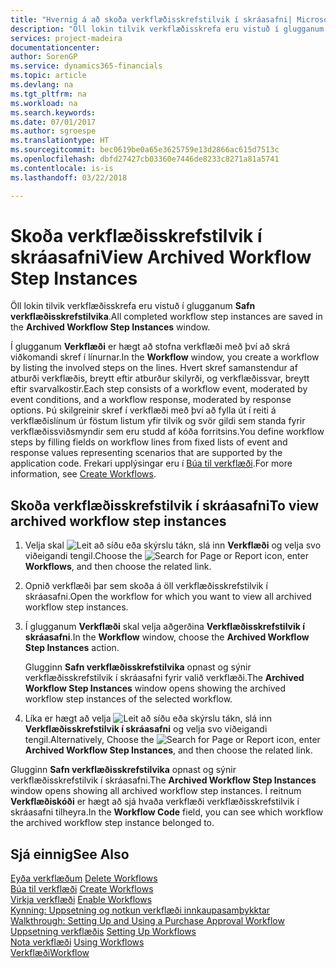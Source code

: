 ```yaml
---
title: "Hvernig á að skoða verkflæðisskrefstilvik í skráasafni| Microsoft Docs"
description: "Öll lokin tilvik verkflæðisskrefa eru vistuð í glugganum **Safn verkflæðisskrefstilvika**."
services: project-madeira
documentationcenter: 
author: SorenGP
ms.service: dynamics365-financials
ms.topic: article
ms.devlang: na
ms.tgt_pltfrm: na
ms.workload: na
ms.search.keywords: 
ms.date: 07/01/2017
ms.author: sgroespe
ms.translationtype: HT
ms.sourcegitcommit: bec0619be0a65e3625759e13d2866ac615d7513c
ms.openlocfilehash: dbfd27427cb03360e7446de8233c8271a81a5741
ms.contentlocale: is-is
ms.lasthandoff: 03/22/2018

---
```

# <a name="view-archived-workflow-step-instances"></a><span data-ttu-id="69650-103">Skoða verkflæðisskrefstilvik í skráasafni</span><span class="sxs-lookup"><span data-stu-id="69650-103">View Archived Workflow Step Instances</span></span>
<span data-ttu-id="69650-104">Öll lokin tilvik verkflæðisskrefa eru vistuð í glugganum **Safn verkflæðisskrefstilvika**.</span><span class="sxs-lookup"><span data-stu-id="69650-104">All completed workflow step instances are saved in the **Archived Workflow Step Instances** window.</span></span>  

 <span data-ttu-id="69650-105">Í glugganum **Verkflæði** er hægt að stofna verkflæði með því að skrá viðkomandi skref í línurnar.</span><span class="sxs-lookup"><span data-stu-id="69650-105">In the **Workflow** window, you create a workflow by listing the involved steps on the lines.</span></span> <span data-ttu-id="69650-106">Hvert skref samanstendur af atburði verkflæðis, breytt eftir atburður skilyrði, og verkflæðissvar, breytt eftir svarvalkostir.</span><span class="sxs-lookup"><span data-stu-id="69650-106">Each step consists of a workflow event, moderated by event conditions, and a workflow response, moderated by response options.</span></span> <span data-ttu-id="69650-107">Þú skilgreinir skref í verkflæði með því að fylla út í reiti á verkflæðislínum úr föstum listum yfir tilvik og svör gildi sem standa fyrir verkflæðissviðsmyndir sem eru studd af kóða forritsins.</span><span class="sxs-lookup"><span data-stu-id="69650-107">You define workflow steps by filling fields on workflow lines from fixed lists of event and response values representing scenarios that are supported by the application code.</span></span> <span data-ttu-id="69650-108">Frekari upplýsingar eru í [Búa til verkflæði](across-how-to-create-workflows.md).</span><span class="sxs-lookup"><span data-stu-id="69650-108">For more information, see [Create Workflows](across-how-to-create-workflows.md).</span></span>  

## <a name="to-view-archived-workflow-step-instances"></a><span data-ttu-id="69650-109">Skoða verkflæðisskrefstilvik í skráasafni</span><span class="sxs-lookup"><span data-stu-id="69650-109">To view archived workflow step instances</span></span>  
1.  <span data-ttu-id="69650-110">Velja skal ![Leit að síðu eða skýrslu](media/ui-search/search_small.png "Leit að síðu eða skýrslu táknið") tákn, slá inn **Verkflæði** og velja svo viðeigandi tengil.</span><span class="sxs-lookup"><span data-stu-id="69650-110">Choose the ![Search for Page or Report](media/ui-search/search_small.png "Search for Page or Report icon") icon, enter **Workflows**, and then choose the related link.</span></span>  
2.  <span data-ttu-id="69650-111">Opnið verkflæði þar sem skoða á öll verkflæðisskrefstilvik í skráasafni.</span><span class="sxs-lookup"><span data-stu-id="69650-111">Open the workflow for which you want to view all archived workflow step instances.</span></span>  
3.  <span data-ttu-id="69650-112">Í glugganum **Verkflæði** skal velja aðgerðina **Verkflæðisskrefstilvik í skráasafni**.</span><span class="sxs-lookup"><span data-stu-id="69650-112">In the **Workflow** window, choose the **Archived Workflow Step Instances** action.</span></span>  

    <span data-ttu-id="69650-113">Glugginn **Safn verkflæðisskrefstilvika** opnast og sýnir verkflæðisskrefstilvik í skráasafni fyrir valið verkflæði.</span><span class="sxs-lookup"><span data-stu-id="69650-113">The **Archived Workflow Step Instances** window opens showing the archived workflow step instances of the selected workflow.</span></span>  
4.  <span data-ttu-id="69650-114">Líka er hægt að velja ![Leit að síðu eða skýrslu](media/ui-search/search_small.png "Leit að síðu eða skýrslu táknið") tákn, slá inn **Verkflæðisskrefstilvik í skráasafni** og velja svo viðeigandi tengil.</span><span class="sxs-lookup"><span data-stu-id="69650-114">Alternatively, Choose the ![Search for Page or Report](media/ui-search/search_small.png "Search for Page or Report icon") icon, enter **Archived Workflow Step Instances**, and then choose the related link.</span></span>  

<span data-ttu-id="69650-115">Glugginn **Safn verkflæðisskrefstilvika** opnast og sýnir verkflæðisskrefstilvik í skráasafni.</span><span class="sxs-lookup"><span data-stu-id="69650-115">The **Archived Workflow Step Instances** window opens showing all archived workflow step instances.</span></span> <span data-ttu-id="69650-116">Í reitnum **Verkflæðiskóði** er hægt að sjá hvaða verkflæði verkflæðisskrefstilvik í skráasafni tilheyra.</span><span class="sxs-lookup"><span data-stu-id="69650-116">In the **Workflow Code** field, you can see which workflow the archived workflow step instance belonged to.</span></span>  

## <a name="see-also"></a><span data-ttu-id="69650-117">Sjá einnig</span><span class="sxs-lookup"><span data-stu-id="69650-117">See Also</span></span>  
 <span data-ttu-id="69650-118">[Eyða verkflæðum](across-how-to-delete-workflows.md) </span><span class="sxs-lookup"><span data-stu-id="69650-118">[Delete Workflows](across-how-to-delete-workflows.md) </span></span>  
 <span data-ttu-id="69650-119">[Búa til verkflæði](across-how-to-create-workflows.md) </span><span class="sxs-lookup"><span data-stu-id="69650-119">[Create Workflows](across-how-to-create-workflows.md) </span></span>  
 <span data-ttu-id="69650-120">[Virkja verkflæði](across-how-to-enable-workflows.md) </span><span class="sxs-lookup"><span data-stu-id="69650-120">[Enable Workflows](across-how-to-enable-workflows.md) </span></span>  
 <span data-ttu-id="69650-121">[Kynning: Uppsetning og notkun verkflæði innkaupasamþykktar](walkthrough-setting-up-and-using-a-purchase-approval-workflow.md) </span><span class="sxs-lookup"><span data-stu-id="69650-121">[Walkthrough: Setting Up and Using a Purchase Approval Workflow](walkthrough-setting-up-and-using-a-purchase-approval-workflow.md) </span></span>  
 <span data-ttu-id="69650-122">[Uppsetning verkflæðis](across-set-up-workflows.md) </span><span class="sxs-lookup"><span data-stu-id="69650-122">[Setting Up Workflows](across-set-up-workflows.md) </span></span>  
 <span data-ttu-id="69650-123">[Nota verkflæði](across-use-workflows.md) </span><span class="sxs-lookup"><span data-stu-id="69650-123">[Using Workflows](across-use-workflows.md) </span></span>  
 [<span data-ttu-id="69650-124">Verkflæði</span><span class="sxs-lookup"><span data-stu-id="69650-124">Workflow</span></span>](across-workflow.md)


